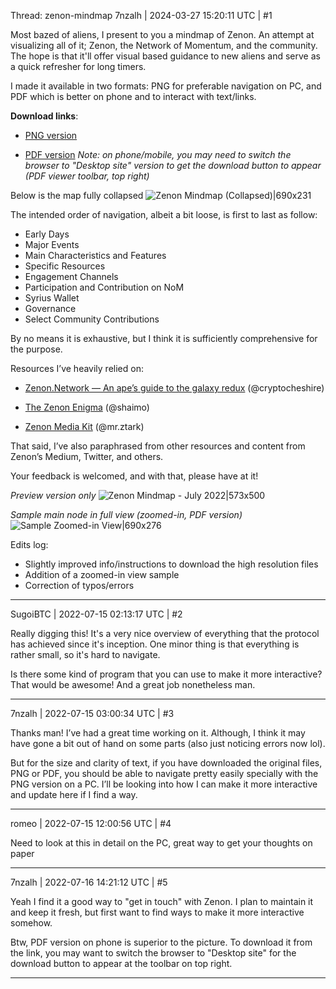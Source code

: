 Thread: zenon-mindmap
7nzalh | 2024-03-27 15:20:11 UTC | #1

Most bazed of aliens, I present to you a mindmap of Zenon. An attempt at visualizing all of it; Zenon, the Network of Momentum, and the community. The hope is that it'll offer visual based guidance to new aliens and serve as a quick refresher for long timers.

I made it available in two formats: PNG for preferable navigation on PC, and PDF which is better on phone and to interact with text/links.

**Download links**:
* [PNG version](https://freeimage.host/i/NtyAaj)

* [PDF version](https://pdfhost.io/v/YaGn7Of2c_Zenon_Mindmap_July_2022)
*Note: on phone/mobile, you may need to switch the browser to "Desktop site" version to get the download button to appear (PDF viewer toolbar, top right)*

Below is the map fully collapsed
![Zenon Mindmap (Collapsed)|690x231](upload://lJIUSmUMLPfl8KOGvWo3V72MFfA.png)

The intended order of navigation, albeit a bit loose, is first to last as follow:

* Early Days
* Major Events
* Main Characteristics and Features
* Specific Resources
* Engagement Channels
* Participation and Contribution on NoM
* Syrius Wallet
* Governance
* Select Community Contributions

By no means it is exhaustive, but I think it is sufficiently comprehensive for the purpose.

Resources I’ve heavily relied on:

* [Zenon.Network — An ape’s guide to the galaxy redux](https://shazzamazzash.medium.com/zenon-network-an-apes-guide-to-the-galaxy-7aad7dacdfef) (@cryptocheshire)

* [The Zenon Enigma](https://medium.com/@shaimo/the-zenon-enigma-782f8b293bd6) (@shaimo)

* [Zenon Media Kit](https://zenon-guide.space/media-kit/) (@mr.ztark)

That said, I’ve also paraphrased from other resources and content from Zenon’s Medium, Twitter, and others.

Your feedback is welcomed, and with that, please have at it!

*Preview version only*
![Zenon Mindmap - July 2022|573x500](upload://d3vdflnEqOdQX5A6qrjUHmDIofc.jpeg)

*Sample main node in full view (zoomed-in, PDF version)*
![Sample Zoomed-in View|690x276](upload://pSqvhYhK2CJK8WGLp9smuITJBvf.png)


Edits log:
* Slightly improved info/instructions to download the high resolution files
* Addition of a zoomed-in view sample
* Correction of typos/errors

-------------------------

SugoiBTC | 2022-07-15 02:13:17 UTC | #2

Really digging this! It's a very nice overview of everything that the protocol has achieved since it's inception. One minor thing is that everything is rather small, so it's hard to navigate. 

Is there some kind of program that you can use to make it more interactive? That would be awesome! And a great job nonetheless man.

-------------------------

7nzalh | 2022-07-15 03:00:34 UTC | #3

Thanks man! I’ve had a great time working on it. Although, I think it may have gone a bit out of hand on some parts (also just noticing errors now lol).

But for the size and clarity of text, if you have downloaded the original files, PNG or PDF, you should be able to navigate pretty easily specially with the PNG version on a PC. I’ll be looking into how I can make it more interactive and update here if I find a way.

-------------------------

romeo | 2022-07-15 12:00:56 UTC | #4

Need to look at this in detail on the PC, great way to get your thoughts on paper

-------------------------

7nzalh | 2022-07-16 14:21:12 UTC | #5

Yeah I find it a good way to "get in touch" with Zenon. I plan to maintain it and keep it fresh, but first want to find ways to make it more interactive somehow.

Btw, PDF version on phone is superior to the picture. To download it from the link, you may want to switch the browser to "Desktop site" for the download button to appear at the toolbar on top right.

-------------------------


